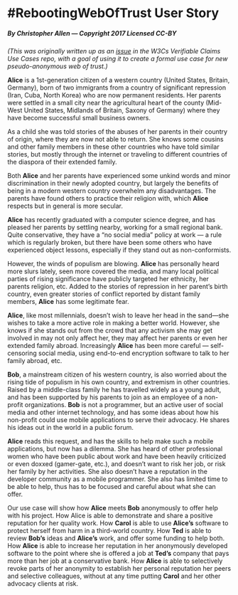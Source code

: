 # #RebootingWebOfTrust User Story

##### By Christopher Allen — Copyright 2017 Licensed CC-BY

*(This was originally written up as an [issue](https://github.com/w3c/vc-use-cases/issues/31) in the W3Cs Verifiable Claims Use Cases repo, with a goal of using it to create a formal use case for new pseudo-anonymous web of trust.)*

**Alice** is a 1st-generation citizen of a western country (United States, Britain, Germany), born of two immigrants from a country of significant repression (Iran, Cuba, North Korea) who are now permanent residents. Her parents were settled in a small city near the agricultural heart of the county (Mid-West United States, Midlands of Britain, Saxony of Germany) where they have become successful small business owners.

As a child she was told stories of the abuses of her parents in their country of origin, where they are now not able to return. She knows some cousins and other family members in these other countries who have told similar stories, but mostly through the internet or traveling to different countries of the diaspora of their extended family.

Both **Alice** and her parents have experienced some unkind words and minor discrimination in their newly adopted country, but largely the benefits of being in a modern western country overwhelm any disadvantages. The parents have found others to practice their religion with, which **Alice** respects but in general is more secular.

**Alice** has recently graduated with a computer science degree, and has pleased her parents by settling nearby, working for a small regional bank. Quite conservative, they have a “no social media” policy at work — a rule which is regularly broken, but there have been some others who have experienced object lessons, especially if they stand out as non-conformists.

However, the winds of populism are blowing. **Alice** has personally heard more slurs lately, seen more covered the media, and many local political parties of rising significance have publicly targeted her ethnicity, her parents religion, etc. Added to the stories of repression in her parent’s birth country, even greater stories of conflict reported by distant family members, **Alice** has some legitimate fear.

**Alice**, like most millennials, doesn’t wish to leave her head in the sand—she wishes to take a more active role in making a better world. However, she knows if she stands out from the crowd that any activism she may get involved in may not only affect her, they may affect her parents or even her extended family abroad. Increasingly **Alice** has been more careful — self-censoring social media, using end-to-end encryption software to talk to her family abroad, etc.

**Bob**, a mainstream citizen of his western country, is also worried about the rising tide of populism in his own country, and extremism in other countries. Raised by a middle-class family he has travelled widely as a young adult, and has been supported by his parents to join as an employee of a non-profit organizations. **Bob** is not a programmer, but an active user of social media and other internet technology, and has some ideas about how his non-profit could use mobile applications to serve their advocacy. He shares his ideas out in the world in a public forum.

**Alice** reads this request, and has the skills to help make such a mobile applications, but now has a dilemma. She has heard of other professional women who have been public about work and have been heavily criticized or even doxxed (gamer-gate, etc.), and doesn’t want to risk her job, or risk her family by her activities. She also doesn’t have a reputation in the developer community as a mobile programmer. She also has limited time to be able to help, thus has to be focused and careful about what she can offer.

Our use case will show how **Alice** meets **Bob** anonymously to offer help with his project. How Alice is able to demonstrate and share a positive reputation for her quality work. How **Carol** is able to use **Alice’s** software to protect herself from harm in a third-world country. How **Ted** is able to review **Bob’s** ideas and **Alice’s** work, and offer some funding to help both. How **Alice** is able to increase her reputation in her anonymously developed software to the point where she is offered a job at **Ted’s** company that pays more than her job at a conservative bank. How **Alice** is able to selectively revoke parts of her anonymity to establish her personal reputation her peers and selective colleagues, without at any time putting **Carol** and her other advocacy clients at risk.

